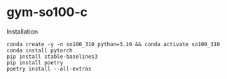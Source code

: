 # gym-so100-c

Installation

```
conda create -y -n so100_310 python=3.10 && conda activate so100_310
conda install pytorch
pip install stable-baselines3
pip install poetry
poetry install --all-extras
```
